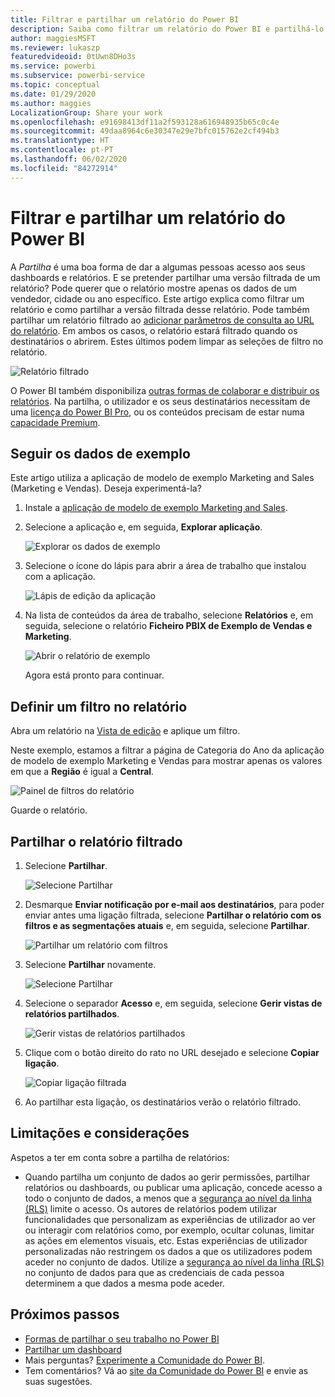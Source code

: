 ```yaml
---
title: Filtrar e partilhar um relatório do Power BI
description: Saiba como filtrar um relatório do Power BI e partilhá-lo com colegas na sua organização.
author: maggiesMSFT
ms.reviewer: lukaszp
featuredvideoid: 0tUwn8DHo3s
ms.service: powerbi
ms.subservice: powerbi-service
ms.topic: conceptual
ms.date: 01/29/2020
ms.author: maggies
LocalizationGroup: Share your work
ms.openlocfilehash: e91698413df11a2f593128a616948935b65c0c4e
ms.sourcegitcommit: 49daa8964c6e30347e29e7bfc015762e2cf494b3
ms.translationtype: HT
ms.contentlocale: pt-PT
ms.lasthandoff: 06/02/2020
ms.locfileid: "84272914"
---
```

# <a name="filter-and-share-a-power-bi-report"></a>Filtrar e partilhar um relatório do Power BI
A *Partilha* é uma boa forma de dar a algumas pessoas acesso aos seus dashboards e relatórios. E se pretender partilhar uma versão filtrada de um relatório? Pode querer que o relatório mostre apenas os dados de um vendedor, cidade ou ano específico. Este artigo explica como filtrar um relatório e como partilhar a versão filtrada desse relatório. Pode também partilhar um relatório filtrado ao [adicionar parâmetros de consulta ao URL do relatório](service-url-filters.md). Em ambos os casos, o relatório estará filtrado quando os destinatários o abrirem. Estes últimos podem limpar as seleções de filtro no relatório.

![Relatório filtrado](media/service-share-reports/power-bi-share-filter-pane-report.png)

O Power BI também disponibiliza [outras formas de colaborar e distribuir os relatórios](service-how-to-collaborate-distribute-dashboards-reports.md). Na partilha, o utilizador e os seus destinatários necessitam de uma [licença do Power BI Pro](../fundamentals/service-features-license-type.md), ou os conteúdos precisam de estar numa [capacidade Premium](../admin/service-premium-what-is.md). 

## <a name="follow-along-with-sample-data"></a>Seguir os dados de exemplo

Este artigo utiliza a aplicação de modelo de exemplo Marketing and Sales (Marketing e Vendas). Deseja experimentá-la? 

1. Instale a [aplicação de modelo de exemplo Marketing and Sales](https://appsource.microsoft.com/product/power-bi/microsoft-retail-analysis-sample.salesandmarketingsample?tab=Overview).
2. Selecione a aplicação e, em seguida, **Explorar aplicação**.

   ![Explorar os dados de exemplo](media/service-share-reports/power-bi-sample-explore-data.png)

3. Selecione o ícone do lápis para abrir a área de trabalho que instalou com a aplicação.

    ![Lápis de edição da aplicação](media/service-share-reports/power-bi-edit-pencil-app.png)

4. Na lista de conteúdos da área de trabalho, selecione **Relatórios** e, em seguida, selecione o relatório **Ficheiro PBIX de Exemplo de Vendas e Marketing**.

    ![Abrir o relatório de exemplo](media/service-share-reports/power-bi-open-sample-report.png)

    Agora está pronto para continuar.

## <a name="set-a-filter-in-the-report"></a>Definir um filtro no relatório

Abra um relatório na [Vista de edição](../consumer/end-user-reading-view.md) e aplique um filtro.

Neste exemplo, estamos a filtrar a página de Categoria do Ano da aplicação de modelo de exemplo Marketing e Vendas para mostrar apenas os valores em que a **Região** é igual a **Central**. 
 
![Painel de filtros do relatório](media/service-share-reports/power-bi-share-report-filter.png)

Guarde o relatório.

## <a name="share-the-filtered-report"></a>Partilhar o relatório filtrado

1. Selecione **Partilhar**.

   ![Selecione Partilhar](media/service-share-reports/power-bi-share.png)

2. Desmarque **Enviar notificação por e-mail aos destinatários**, para poder enviar antes uma ligação filtrada, selecione **Partilhar o relatório com os filtros e as segmentações atuais** e, em seguida, selecione **Partilhar**.

    ![Partilhar um relatório com filtros](media/service-share-reports/power-bi-share-with-filters.png)

4. Selecione **Partilhar** novamente.

   ![Selecione Partilhar](media/service-share-reports/power-bi-share.png)

5. Selecione o separador **Acesso** e, em seguida, selecione **Gerir vistas de relatórios partilhados**.

    ![Gerir vistas de relatórios partilhados](media/service-share-reports/power-bi-manage-shared-report-views.png)

6. Clique com o botão direito do rato no URL desejado e selecione **Copiar ligação**.

    ![Copiar ligação filtrada](media/service-share-reports/power-bi-copy-filtered-link.png)

7. Ao partilhar esta ligação, os destinatários verão o relatório filtrado. 

## <a name="limitations-and-considerations"></a>Limitações e considerações
Aspetos a ter em conta sobre a partilha de relatórios:

* Quando partilha um conjunto de dados ao gerir permissões, partilhar relatórios ou dashboards, ou publicar uma aplicação, concede acesso a todo o conjunto de dados, a menos que a [segurança ao nível da linha (RLS)](../admin/service-admin-rls.md) limite o acesso. Os autores de relatórios podem utilizar funcionalidades que personalizam as experiências de utilizador ao ver ou interagir com relatórios como, por exemplo, ocultar colunas, limitar as ações em elementos visuais, etc. Estas experiências de utilizador personalizadas não restringem os dados a que os utilizadores podem aceder no conjunto de dados. Utilize a [segurança ao nível da linha (RLS)](../admin/service-admin-rls.md) no conjunto de dados para que as credenciais de cada pessoa determinem a que dados a mesma pode aceder.

## <a name="next-steps"></a>Próximos passos
* [Formas de partilhar o seu trabalho no Power BI](service-how-to-collaborate-distribute-dashboards-reports.md)
* [Partilhar um dashboard](service-share-dashboards.md)
* Mais perguntas? [Experimente a Comunidade do Power BI](https://community.powerbi.com/).
* Tem comentários? Vá ao [site da Comunidade do Power BI](https://community.powerbi.com/) e envie as suas sugestões.
